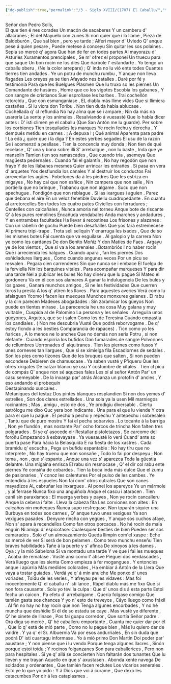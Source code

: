 ```yaml
---
{"dg-publish":true,"permalink":"/3 - Siglo XVIII/(1707) El Caballu/","tags":["#Siglo_18","central","Francisco_Bernaldo_de_Quirós","escrito","Lena","a1707","poema"]}
---
```



Señor don Pedro Solís,  
El que tien é nes corades
Un macón de sacaberes
Y un camberu d' allacranes ; 
El del Mayuelo con zunes 
Si non quier que i lo llame ,
Pieza de Baldeburón , 
Que sal bien , pero ye tarde ;
Alferi mayor d' Uviedo 
Q' anque pese á quien pesare , 
Puede metese á conceyu
Sin quitar les sos polaines . 
Sepia so mercé q' agora 
Que han de fer en todes partes 
Al mayorazu d' Asturies
Xuramentos prencipales ,
Se m' ofrez el proponei 
Un truecu para que saque
Un bon rocín ne los díes
Que ñarbole l' estandarte . 
Yo tengo un caballu oberu , 
(Ne la color arrepare) ; 
Q' inda no lu vió ente todes
Cuantes tierres tien andades .
Ye un potru de munchu rumbu ,
Y anque non lleva fisgades 
Les oreyes ya se tien
Afayado nes batalles .
Daré por fé y testimonia 
Para que les Buelgues Plasmen
Que lu truxo so les piernes
Un Comandante de husáres ,
Home que co los vigotes
Escobía los gabanes ,
Y con sangre de cristianos
Suel esproñase les barbes .
Trai cochellón retorcidu ,
Que con esmanganiase ,
EL diablu más llime vides
Que si Ilimiera castañes .
Si lu vicra don Toribu .
Non tien duda habia ablucase .
Cochellada q' cl reflundia 
No hay alma que se i ampare ; 
Nin da más na usarería
La xente y los animales .
Resalviando á vuesasté
Que lo había dicer antes :
D' isti climen ye el caballu 
(Que San Antón me lu guarde).
Per sobre los corbiones
Tien tosquilades les marques
Ye rocín fechu y derechu ,
Y dempués metidu en carnes .
¡ A depuxa ! ¡ Qué animal 
Aparenta para padre !
La edá ¿ quier que i la diga ?
En estes yerbes segades 
El usu de la razón 
Se i acomenzó a pesllase .
Tien la concencia muy donda ;
Non tien de qué recelase ,
Q' una y bona sobre illi
S' arrebalgue , non lu baste ,
Inda que ye mansolín 
Tamien tien sos ramascades ,
Que cuando tria , asemeya 
Que magüesta pedernales . 
Cuando fai el galantín ,
No hay regodón que non fraye 
Y de les llábanes mesmes 
Quier arrincar les entrañes . 
Si pasa en vera d' arquetes 
Yos desflundia los canales
Y al destruír los conductos
Fai arreventar les agües . 
Fobetones da á les piedres
Que les estriza en migayes , 
No hay cai que non esñice , 
Nin campera que non salle ,
Nin portiella que no brinque , 
Trabancu que non algame . 
Sucu que non apechugue .
Fondigón que non reblague . 
Si las ixargues i aguíen . 
Parez que debana el aire 
En un veloz fenetible 
Duviellu cuadrupedante . 
En cuantu al arretorcelles 
Son todes les cuatro pates 
Civielles con ferradures ; 
Centelles con calcañales ,
Nunca amoria nel torneu
Anque bote de riscante
Q' á les pures remolines
Encañuda  vendabales
Anda marches y andadures ,
Y en entrambes facultades 
Ha llevar á recostines
Los frisones y alazanes :
Con un rabellín de gochu
Puede bien desafialles
Que yos fará estremecese
Al primeru tripi-trape .
 Trota seli seliquín
Y enarruga les ixades ,
Que de so les mismes botes
Fai cuenta que va esguilase .
Al galopio y la carrera
Non ye como les cardanes
De don Benito Moñiz
Y don Matíes de Faes .
Argayu ye de los  vientos ,
Que si va a los arenales .
Botambriós ! no haber rocín
Que i arrecienda les ñalgues .
Cuando apara , fan les piernes
Dos esñidiadures llargues ,
Como cuando angunes veces
Por un picu se resvalen .
Pegara cien carrenderes
Sin que nunca se i embace
El fuelgu de la ferviella 
Nin los barquines vitales .
Para acompañar marqueses
Y para dir una tarde
Nel a publicar les bules
No hay dineru que lu pague
Si Mateo el gordoneru
Va en él con sos alamares
A ganar la indulugencia
De les bules y los gaxes ,
Ganará munchos amigos ,
Si ne les festividades
Que cuerren toros lu presta
A los q' atiren les llaves . 
Para aquestes averíes
Verá como lu afalaguen 
Ycomo i facen les mueques 
Munchos monxures galanes .
El rabu y la clin parecen
Madexes abogadades :
Sin zaramicar los güeyos
Non puede en tientes mirase .
La parecencia he una cosa
Muy galana y muy vultable ,
Cuspida al de Palomino 
La persona y les señales .
Arreguila unos güeyones, 
Argutos, que se i salen 
Como los de Teresina 
Cuando cmpastia los candiales .
( Non me descubria Vusté 
Que podrá reborvogame . 
De q' estoy ficndo a les besties 
Comparancia de rapaces) .
Ticn como yo les ñarices , 
A lo menos ne lo anches 
Que no demás non sería 
Potru , si non elefante . 
Cuando espirria los bufidos
Dan fumarades de sangre
Polvorines de rcllumbres 
Uorronades d' alquitranes . 
Tien les piernes como fusos
Y unes corneves tan llargues , 
Que si se ximielga fila 
Escadiornes de sedales .
Son los pies como tizones
Que de les bruques que salten , 
Si non pueden escondese 
Debieren de chamuscase . 
Ya saben vusté y P'iqueru
Que les otres xirigates 
De calzar blancu ye usu
Y costumbre de xitales .
Tien cl picu de compás
Q' anque non sé aqucses fales
Les oí al señor Antón
Par' un casu semeyable . 
De la inxarga par' atrás
Alcanza un protofin d' ancles ,
Y eso andando el probequín               
Destapinando xuncales .               
  Metaniques del testuz 
Dos pintes blanques resplandien
Si non dos yemes d' estrelles ,
Son dos clares estrellades . 
Una sola ya la usen 
Mil marniegos rocinantes ;
Mas , amigu , esto de dos , 
Ye prodigiu diversablc . 
Ciertu astrólogu me dixo
Quc yera bon indicante . 
Una para el que lu viende 
Y otra para el que lu pague .
El pechu á pechu y repechu
Y antepechu i sobresalen ,
Tantu que de puro mostru
Y fai el pechu sobarvies .
Lo tocante á la barriga ,
Non ye flundón , mas nostante 
Par' ocho forcos de trincha
Non falten tres polgarades .
Si ye q' asocede oir
Restallar pistoletazos ,
Se carcome del foroñu
Empezando á esbavayase .
Ya vuesausté lo verá
Cuand' ante so puerta pase
Para hácia la Belasquida
E na fiesta de los xastres . 
 Cada bramidu q' escucha ,
Pega un bufidu espantable :
No hay tíru que no interprete ,
No hay truenu que non sonsañe ,
Todo lo fai por despeyu ;
Non tema , non , que s' espante ,
Anque una vez s' aparezca
Toda la güestia delantre.
Una migaína enrisca
El rabu sin resmocase ,
Q' el dir col rabu ente piernes
Ye consiña de cobardes .
Tien la boca inda más dulce
Que el zumu de pasionaries ,
Y conoz les calentures
Por el pulso de les cambes .
Ye entendidu á les espueles
Non fai com' otros cutrales
Que son canes mayadizos
AL cabruñar les inxargues .
Al ponei los apareyos
Ye un mármole , y al ferrase 
Ñunca fixo una anguiñola
Anque el cascu i ataracen . 
Tien canil sin paraxismos :
El muerga yerbes y payes ,
Non ye rocín cancalleru
Anque la cebera i falte . 
Lleva la cabeza fita
Les corviones non altes :
En calcaños nin moñeques
Ñunca supo resfregase. 
Non toparán siquier una 
Burbuya en todes sos carnes , 
Q' anque tuvo unes vexigues 
Ya son vexigues pasades . 
Denyure rincha con yegües ,
Y anque sos cuchos afaye, 
Non s' apara á recendellos
Como fan otros porcaces . 
No hé rocín de mala enguin
Ni amigu d' espicotase:
Cualesquier besties de bien 
Pueden ser sos camarades . 
Solo d' un almoazamiento 
Queda llimpín com'el xaspe :
Eche so mercé de ver
Si será de bon pelamen .
 Como tevo munchu enseñu 
Tien braves habilidades
Tañe á la puerte y s'  afinca
De xinoyos á les dames . 
Oya : y la mió Sabelona 
Si va montadu una tarde
Y ve que i fai les mueques , 
Acaba de rematase . 
Vusté ansí como l' atisve
Piéguei dos verdascades ,
Verá lluego que les sienta
Como empieza á fer mogangues .
Y entoncies anque i apúrria
Más medides colorades ,
Ha embiar á Antón de la Llera
Que vaya a tostar guiades .
Verdá ye q' á min anuiche
Me ponxo d' unes voriades ,
Toídu de les veríes , 
Y afreyau pe les vidaves :
Mas foi inocentemente
Q' el caballu n' isti lance ,
Rápel diablu más me fixo
Que si non fora causante .
Solu yo tévi la culpa :
Que d' unos dis á esta parte
Estoi fechu un caicon ,
Pa efetu d' arrebalgame . 
Quería folgase comígo
Que tamién gasta sos chances
Y yo n' esto de treveyos ,
Cáyo lluego como fráxil .
Al fin no hay no hay rocín que non
Tenga algunes encorbades ,
Y no hé munchu que desñidie
Si él de so estadu se caye .
Mas vusté ye diferente ,
Q' he xinete de llinaxe ,
Pos fai guapu corredor ,
Que sortía Señor padre .
 Ora diga so mercé ,
Q' hé caballeru emportante ,
Cuantu me quier dar por él ,
Que lo q' está de mió parte ,
Como no lu pague bien ,
Más lu quiero dar de valdre .
Y ya q' el Sr. AIbuernia
Va por esos andurriales ,
En sin duda que podrá
D' isti cuartagu informase .
Yo á mió primo Don Martín 
Doi poder par' axustase ;
Y non piense que i lu vendo
Porque tenga algunes llacres , 
Sinón porque estoi toídu ; 
Y rocinos folganzanes
Son para caballerices ,
Pero non para hespitales .
Si ye q' allá se concierten
Non faltarán dos tunantes
Que lu lleven y me trayan 
Aquello en que s' axustasen . 
Abonda xente navega 
De soldados y ordenantes , 
Que tamién facen reclutes
Los vicarios xenerales .
Esto ye lo que yo pido :
Y á Dios que voi á curame ,
Que dexo les catacumbes
Por dir á les cataplasmes .